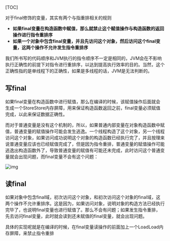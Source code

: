 [TOC]

对于final修饰的变量，其实有两个与指重排相关的规则

- **如果final变量在构造函数中赋值，那么就禁止这个赋值操作与构造函数的返回操作进行指令重排序**
- **如果一个对象中包含final变量，并且先访问这个对象，然后访问这个final变量，这两个操作不允许发生指令重排序**

我们所书写的代码顺序和JVM执行的指令顺序不一定是相同的，JVM会在不影响执行正确性的前提下对指令进行重排序，以达到提高执行效率的目的。当然，这个正确性指的是单线程下的正确性，如果是多线程的话，JVM是无法判断的。

## 写final

如果final变量在构造函数中进行赋值，那么在编译的时候，该赋值操作后面就会生成一个StoreStore内存屏障，用来保证构造函数返回之前，final变量必须赋值完成，以此来保证数据正确性。

而对于普通变量是没有这个机制的，所以，如果普通内部变量在对象构造函数中赋值，普通变量的赋值操作可能会发生逃逸。一个线程构造了这个对象，另一个线程访问这个对象，如果访问成功说明这个对象的构造函数已经执行完了，并且按理来说普通变量应该也已经赋值完成了，但是因为指令重排，普通变量的赋值操作可能逃逸出构造函数外了，导致普通变量的赋值有可能还未完成，此时访问这个普通变量就会出现问题，而final变量不会有这个问题：

![img](https://img-blog.csdn.net/20180520214123252?watermark/2/text/aHR0cHM6Ly9ibG9nLmNzZG4ubmV0L2RhbTQ1NDQ1MDg3Mg==/font/5a6L5L2T/fontsize/400/fill/I0JBQkFCMA==/dissolve/70)

## 读final

如果对象中包含final域，初次访问这个对象，和初次访问这个对象的final域，这两个操作不允许重排序。这是因为，如果访问对象，说明对象的构造方法已经执行完毕了，也说明final变量也进行赋值了。那么不会有问题；如果发生指令重排，先去访问final变量，此时就会读到还未赋值的final变量，就会出现问题。

具体的实现呢就是在编译的时候，在final变量读操作的前面加上一个LoadLoad内存屏障，来禁止指令重排
